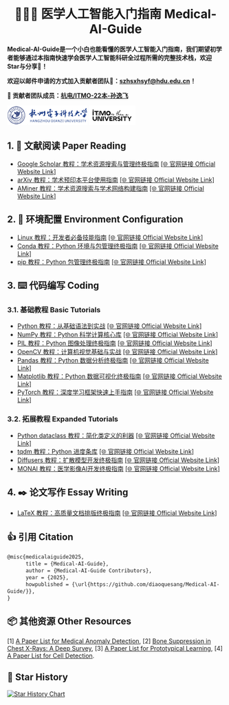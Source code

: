 <h1 align="center">🧑🏻‍⚕️ 医学人工智能入门指南 Medical-AI-Guide</h1>

**Medical-AI-Guide是一个小白也能看懂的医学人工智能入门指南，我们期望初学者能够通过本指南快速学会医学人工智能科研全过程所需的完整技术栈，欢迎Star与分享🤝！**

**欢迎以邮件申请的方式加入贡献者团队📧：[szhsxhsyf@hdu.edu.cn](mailto:szhsxhsyf@hdu.edu.cn)！**

**🦉 贡献者团队成员：[杭电/ITMO-22本-孙逸飞](https://diaoquesang.github.io/)**

<div>
<img src="https://github.com/diaoquesang/Paper-List-for-Medical-Anomaly-Detection/blob/main/logos/HDU.png" height="45px" href="https://www.hdu.edu.cn/">
<img src="https://github.com/diaoquesang/Paper-List-for-Medical-Anomaly-Detection/blob/main/logos/ITMO.jpg" height="45px" href="https://en.itmo.ru/">
</div>

## 1. 📖 文献阅读 Paper Reading

- [Google Scholar 教程：学术资源搜索与管理终极指南](https://github.com/diaoquesang/Medical-AI-Guide/blob/main/Tutorials/google%20scholar.md) [[🌐 官网链接 Official Website Link]](https://scholar.google.com/)
- [arXiv 教程：学术预印本平台使用指南](https://github.com/diaoquesang/Medical-AI-Guide/blob/main/Tutorials/arxiv.md) [[🌐 官网链接 Official Website Link]](https://arxiv.org/)
- [AMiner 教程：学术资源搜索与学术网络构建指南](https://github.com/diaoquesang/Medical-AI-Guide/blob/main/Tutorials/aminer.md) [[🌐 官网链接 Official Website Link]](https://www.aminer.cn/)

## 2. 🎲 环境配置 Environment Configuration
- [Linux 教程：开发者必备技能指南](https://github.com/diaoquesang/Medical-AI-Guide/blob/main/Tutorials/linux.md) [[🌐 官网链接 Official Website Link]](https://www.linux.org/)
- [Conda 教程：Python 环境与包管理终极指南](https://github.com/diaoquesang/Medical-AI-Guide/blob/main/Tutorials/conda.md)  [[🌐 官网链接 Official Website Link]](https://www.anaconda.com/)
- [pip 教程：Python 包管理终极指南](https://github.com/diaoquesang/Medical-AI-Guide/blob/main/Tutorials/pip.md)  [[🌐 官网链接 Official Website Link]](https://pypi.org/project/pip/)

## 3. ⌨️ 代码编写 Coding

### 3.1. 基础教程 Basic Tutorials

- [Python 教程：从基础语法到实战](https://github.com/diaoquesang/Medical-AI-Guide/blob/main/Tutorials/python.md)  [[🌐 官网链接 Official Website Link]](https://www.python.org/)
- [NumPy 教程：Python 科学计算核心库](https://github.com/diaoquesang/Medical-AI-Guide/blob/main/Tutorials/numpy.md)  [[🌐 官网链接 Official Website Link]](https://numpy.org/)
- [PIL 教程：Python 图像处理终极指南](https://github.com/diaoquesang/Medical-AI-Guide/blob/main/Tutorials/pil.md)  [[🌐 官网链接 Official Website Link]](https://python-pillow.github.io/)
- [OpenCV 教程：计算机视觉基础与实战](https://github.com/diaoquesang/Medical-AI-Guide/blob/main/Tutorials/opencv.md)  [[🌐 官网链接 Official Website Link]](https://opencv.org/)
- [Pandas 教程：Python 数据分析终极指南](https://github.com/diaoquesang/Medical-AI-Guide/blob/main/Tutorials/pandas.md)  [[🌐 官网链接 Official Website Link]](https://pandas.pydata.org/)
- [Matplotlib 教程：Python 数据可视化终极指南](https://github.com/diaoquesang/Medical-AI-Guide/blob/main/Tutorials/matplotlib.md)  [[🌐 官网链接 Official Website Link]](https://matplotlib.org/)
- [PyTorch 教程：深度学习框架快速上手指南](https://github.com/diaoquesang/Medical-AI-Guide/blob/main/Tutorials/pytorch.md)  [[🌐 官网链接 Official Website Link]](https://pytorch.org/)

### 3.2. 拓展教程 Expanded Tutorials

- [Python dataclass 教程：简化类定义的利器](https://github.com/diaoquesang/Medical-AI-Guide/blob/main/Tutorials/dataclass.md)  [[🌐 官网链接 Official Website Link]](https://docs.python.org/3/library/dataclasses.html)
- [tqdm 教程：Python 进度条库](https://github.com/diaoquesang/Medical-AI-Guide/blob/main/Tutorials/tqdm.md)  [[🌐 官网链接 Official Website Link]](https://tqdm.github.io/)
- [Diffusers 教程：扩散模型开发终极指南](https://github.com/diaoquesang/Medical-AI-Guide/blob/main/Tutorials/diffusers.md)  [[🌐 官网链接 Official Website Link]](https://huggingface.co/docs/diffusers/main/zh/index)
- [MONAI 教程：医学影像AI开发终极指南](https://github.com/diaoquesang/Medical-AI-Guide/blob/main/Tutorials/monai.md)  [[🌐 官网链接 Official Website Link]](https://monai.io/)

## 4. ✒️ 论文写作 Essay Writing

- [LaTeX 教程：高质量文档排版终极指南](https://github.com/diaoquesang/Medical-AI-Guide/blob/main/Tutorials/latex.md)  [[🌐 官网链接 Official Website Link]](https://www.latex-project.org/)

## 👍 引用 Citation

```
@misc{medicalaiguide2025,
      title = {Medical-AI-Guide},
      author = {Medical-AI-Guide Contributors},
      year = {2025},
      howpublished = {\url{https://github.com/diaoquesang/Medical-AI-Guide/}},
}
```

## 📦 其他资源 Other Resources

[1] [A Paper List for Medical Anomaly Detection](https://github.com/diaoquesang/Paper-List-for-Medical-Anomaly-Detection), [2] [Bone Suppression in Chest X-Rays: A Deep Survey](https://github.com/diaoquesang/A-detailed-summarization-about-bone-suppression-in-Chest-X-rays), [3] [A Paper List for Prototypical Learning](https://github.com/BeistMedAI/Paper-List-for-Prototypical-Learning), [4] [A Paper List for Cell Detection](https://github.com/li00000011/Paper-List-for-Cell-Detection).

## 🥰 Star History

[![Star History Chart](https://api.star-history.com/svg?repos=diaoquesang/Medical-AI-Guide&type=Date)](https://star-history.com/#diaoquesang/Medical-AI-Guide&Date)

